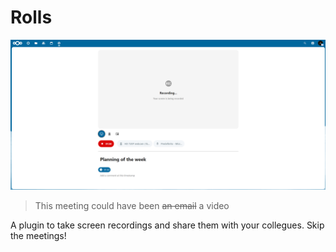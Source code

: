 # Rolls

<p align="center">
  <img src="docs/screenshot1.png">
</p>

> This meeting could have been ~~an email~~ a video

A plugin to take screen recordings and share them with your collegues.
Skip the meetings!
